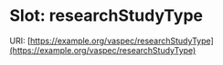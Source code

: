 # Slot: researchStudyType

URI: [https://example.org/vaspec/researchStudyType](https://example.org/vaspec/researchStudyType)